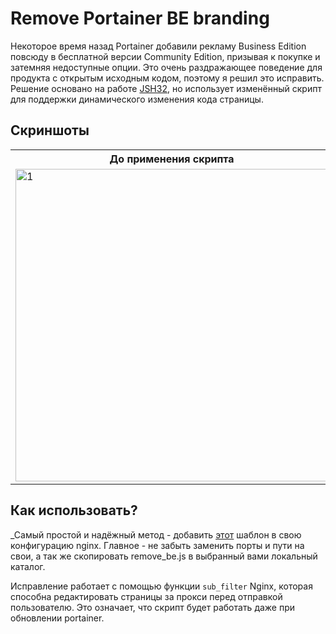 # Remove Portainer BE branding

Некоторое время назад Portainer добавили рекламу Business Edition повсюду в бесплатной версии Community Edition, призывая к покупке и затемняя недоступные опции. Это очень раздражающее поведение для продукта с открытым исходным кодом, поэтому я решил это исправить. Решение основано на работе [JSH32](https://github.com/JSH32/portainer-remove-be-branding), но использует изменённый скрипт для поддержки динамического изменения кода страницы.

## Скриншоты

<table>
  <tr>
    <th>До применения скрипта</th>
    <th>После</th>
  </tr>
  <tr>
    <td><img src="https://raw.githubusercontent.com/LordArrin/portainer-remove-be-branding/main/.github/screenshots/with_branding.png" alt="1" width = 500px></td>
    <td><img src="https://raw.githubusercontent.com/LordArrin/portainer-remove-be-branding/main/.github/screenshots/no_branding.png" alt="2" width = 500px></td>
  </tr> 
</table>

## Как использовать?

_Самый простой и надёжный метод - добавить [этот](https://github.com/LordArrin/portainer-remove-be-branding/blob/main/nginx.conf.template) шаблон в свою конфигурацию nginx. 
Главное - не забыть заменить порты и пути на свои, а так же скопировать remove_be.js в выбранный вами локальный каталог.

Исправление работает с помощью функции `sub_filter` Nginx, которая способна редактировать страницы за прокси перед отправкой пользователю. Это означает, что скрипт будет работать даже при обновлении portainer.

